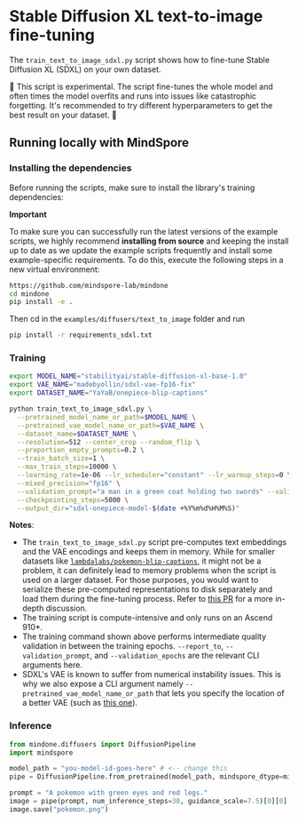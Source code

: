 # Stable Diffusion XL text-to-image fine-tuning

The `train_text_to_image_sdxl.py` script shows how to fine-tune Stable Diffusion XL (SDXL) on your own dataset.

🚨 This script is experimental. The script fine-tunes the whole model and often times the model overfits and runs into issues like catastrophic forgetting. It's recommended to try different hyperparameters to get the best result on your dataset. 🚨

## Running locally with MindSpore

### Installing the dependencies

Before running the scripts, make sure to install the library's training dependencies:

**Important**

To make sure you can successfully run the latest versions of the example scripts, we highly recommend **installing from source** and keeping the install up to date as we update the example scripts frequently and install some example-specific requirements. To do this, execute the following steps in a new virtual environment:

```bash
https://github.com/mindspore-lab/mindone
cd mindone
pip install -e .
```

Then cd in the `examples/diffusers/text_to_image` folder and run
```bash
pip install -r requirements_sdxl.txt
```

### Training

```bash
export MODEL_NAME="stabilityai/stable-diffusion-xl-base-1.0"
export VAE_NAME="madebyollin/sdxl-vae-fp16-fix"
export DATASET_NAME="YaYaB/onepiece-blip-captions"

python train_text_to_image_sdxl.py \
  --pretrained_model_name_or_path=$MODEL_NAME \
  --pretrained_vae_model_name_or_path=$VAE_NAME \
  --dataset_name=$DATASET_NAME \
  --resolution=512 --center_crop --random_flip \
  --proportion_empty_prompts=0.2 \
  --train_batch_size=1 \
  --max_train_steps=10000 \
  --learning_rate=1e-06 --lr_scheduler="constant" --lr_warmup_steps=0 \
  --mixed_precision="fp16" \
  --validation_prompt="a man in a green coat holding two swords" --validation_epochs 5 \
  --checkpointing_steps=5000 \
  --output_dir="sdxl-onepiece-model-$(date +%Y%m%d%H%M%S)"
```

**Notes**:

*  The `train_text_to_image_sdxl.py` script pre-computes text embeddings and the VAE encodings and keeps them in memory. While for smaller datasets like [`lambdalabs/pokemon-blip-captions`](https://hf.co/datasets/lambdalabs/pokemon-blip-captions), it might not be a problem, it can definitely lead to memory problems when the script is used on a larger dataset. For those purposes, you would want to serialize these pre-computed representations to disk separately and load them during the fine-tuning process. Refer to [this PR](https://github.com/huggingface/diffusers/pull/4505) for a more in-depth discussion.
* The training script is compute-intensive and only runs on an Ascend 910*.
* The training command shown above performs intermediate quality validation in between the training epochs. `--report_to`, `--validation_prompt`, and `--validation_epochs` are the relevant CLI arguments here.
* SDXL's VAE is known to suffer from numerical instability issues. This is why we also expose a CLI argument namely `--pretrained_vae_model_name_or_path` that lets you specify the location of a better VAE (such as [this one](https://huggingface.co/madebyollin/sdxl-vae-fp16-fix)).

### Inference

```python
from mindone.diffusers import DiffusionPipeline
import mindspore

model_path = "you-model-id-goes-here" # <-- change this
pipe = DiffusionPipeline.from_pretrained(model_path, mindspore_dtype=mindspore.float16)

prompt = "A pokemon with green eyes and red legs."
image = pipe(prompt, num_inference_steps=30, guidance_scale=7.5)[0][0]
image.save("pokemon.png")
```
